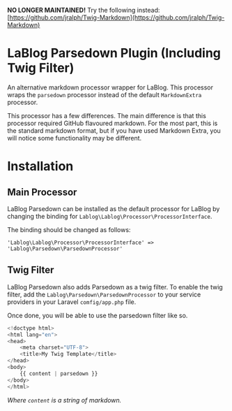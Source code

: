 __NO LONGER MAINTAINED!__ Try the following instead: [https://github.com/jralph/Twig-Markdown](https://github.com/jralph/Twig-Markdown)

LaBlog Parsedown Plugin (Including Twig Filter)
===============================================

An alternative markdown processor wrapper for LaBlog. This processor wraps the `parsedown` processor instead of the default `MarkdownExtra` processor.

This processor has a few differences. The main difference is that this processor required GitHub flavoured markdown. For the most part, this is the standard markdown format, but if you have used Markdown Extra, you will notice some functionality may be different.

Installation
============

Main Processor
--------------

LaBlog Parsedown can be installed as the default processor for LaBlog by changing the binding for `Lablog\Lablog\Processor\ProcessorInterface`.

The binding should be changed as follows:

`'Lablog\Lablog\Processor\ProcessorInterface' => 'Lablog\Parsedown\ParsedownProcessor'`

Twig Filter
-----------

LaBlog Parsedown also adds Parsedown as a twig filter. To enable the twig filter, add the `Lablog\Parsedown\ParsedownProcessor` to your service providers in your Laravel `comfig/app.php` file.

Once done, you will be able to use the parsedown filter like so.

```php
<!doctype html>
<html lang="en">
<head>
    <meta charset="UTF-8">
    <title>My Twig Template</title>
</head>
<body>
    {{ content | parsedown }}
</body>
</html>
```

*Where `content` is a string of markdown.*
